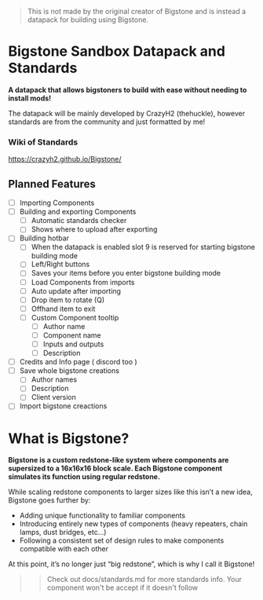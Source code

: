 > This is not made by the original creator of Bigstone and is instead a datapack for building using Bigstone.

# **Bigstone Sandbox Datapack and Standards**
**A datapack that allows bigstoners to build with ease without needing to install mods!**

The datapack will be mainly developed by CrazyH2 (thehuckle), however standards are from the community and just formatted by me!

### Wiki of Standards
https://crazyh2.github.io/Bigstone/

## Planned Features

- [ ] Importing Components
- [ ] Building and exporting Components
  - [ ] Automatic standards checker
  - [ ] Shows where to upload after exporting
- [ ] Building hotbar
  - [ ] When the datapack is enabled slot 9 is reserved for starting bigstone building mode
  - [ ] Left/Right buttons
  - [ ] Saves your items before you enter bigstone building mode
  - [ ] Load Components from imports
  - [ ] Auto update after importing
  - [ ] Drop item to rotate (Q)
  - [ ] Offhand item to exit
  - [ ] Custom Component tooltip
    - [ ] Author name
    - [ ] Component name
    - [ ] Inputs and outputs
    - [ ] Description
- [ ] Credits and Info page ( discord too )
- [ ] Save whole bigstone creations
  - [ ] Author names
  - [ ] Description
  - [ ] Client version
- [ ] Import bigstone creactions

# **What is Bigstone?**
**Bigstone is a custom redstone-like system where components are supersized to a 16x16x16 block scale. Each Bigstone component simulates its function using regular redstone.**

While scaling redstone components to larger sizes like this isn’t a new idea, Bigstone goes further by:
- Adding unique functionality to familiar components
- Introducing entirely new types of components (heavy repeaters, chain lamps, dust bridges, etc...)
- Following a consistent set of design rules to make components compatible with each other

At this point, it’s no longer just “big redstone”, which is why I call it Bigstone!

>> Check out docs/standards.md for more standards info. Your component won't be accept if it doesn't follow
